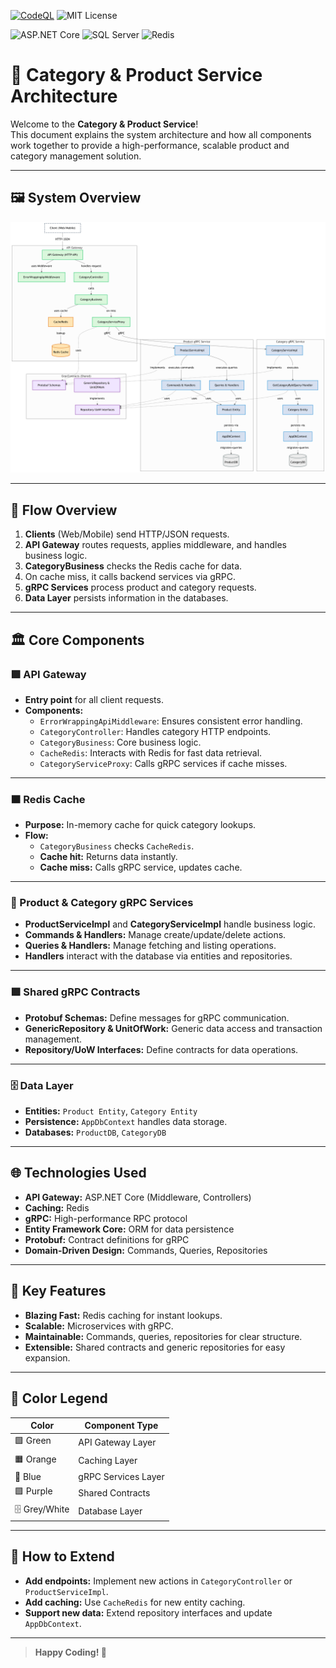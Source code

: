 [![CodeQL](https://github.com/th3y3m/grpc-multi-server-demo/actions/workflows/github-code-scanning/codeql/badge.svg)](https://github.com/th3y3m/grpc-multi-server-demo/actions/workflows/github-code-scanning/codeql)
![MIT License](https://img.shields.io/badge/License-MIT-yellow.svg)


![ASP.NET Core](https://img.shields.io/badge/ASP.NET_Core-5C2D91?style=for-the-badge&logo=dot-net&logoColor=white)
![SQL Server](https://img.shields.io/badge/SQL_Server-CC2927?style=for-the-badge&logo=microsoft-sql-server&logoColor=white)
![Redis](https://img.shields.io/badge/Redis-DC382D?style=for-the-badge&logo=redis&logoColor=white)

# 🛒 Category & Product Service Architecture

Welcome to the **Category & Product Service**!  
This document explains the system architecture and how all components work together to provide a high-performance, scalable product and category management solution.

---

## 🖼️ System Overview

![Architecture Diagram](https://github.com/th3y3m/grpc-multi-server-demo/blob/main/Diagrams/diagram.png)

---

## 🚦 Flow Overview

1. **Clients** (Web/Mobile) send HTTP/JSON requests.
2. **API Gateway** routes requests, applies middleware, and handles business logic.
3. **CategoryBusiness** checks the Redis cache for data.
4. On cache miss, it calls backend services via gRPC.
5. **gRPC Services** process product and category requests.
6. **Data Layer** persists information in the databases.

---

## 🏛️ Core Components

### 🟩 API Gateway

- **Entry point** for all client requests.
- **Components:**
  - `ErrorWrappingApiMiddleware`: Ensures consistent error handling.
  - `CategoryController`: Handles category HTTP endpoints.
  - `CategoryBusiness`: Core business logic.
  - `CacheRedis`: Interacts with Redis for fast data retrieval.
  - `CategoryServiceProxy`: Calls gRPC services if cache misses.

---

### 🟧 Redis Cache

- **Purpose:** In-memory cache for quick category lookups.
- **Flow:**
  - `CategoryBusiness` checks `CacheRedis`.
  - **Cache hit:** Returns data instantly.
  - **Cache miss:** Calls gRPC service, updates cache.

---

### 🔷 Product & Category gRPC Services

- **ProductServiceImpl** and **CategoryServiceImpl** handle business logic.
- **Commands & Handlers:** Manage create/update/delete actions.
- **Queries & Handlers:** Manage fetching and listing operations.
- **Handlers** interact with the database via entities and repositories.

---

### 🟪 Shared gRPC Contracts

- **Protobuf Schemas:** Define messages for gRPC communication.
- **GenericRepository & UnitOfWork:** Generic data access and transaction management.
- **Repository/UoW Interfaces:** Define contracts for data operations.

---

### 🗄️ Data Layer

- **Entities:** `Product Entity`, `Category Entity`
- **Persistence:** `AppDbContext` handles data storage.
- **Databases:** `ProductDB`, `CategoryDB`

---

## 🌐 Technologies Used

- **API Gateway:** ASP.NET Core (Middleware, Controllers)
- **Caching:** Redis
- **gRPC:** High-performance RPC protocol
- **Entity Framework Core:** ORM for data persistence
- **Protobuf:** Contract definitions for gRPC
- **Domain-Driven Design:** Commands, Queries, Repositories

---

## 🚀 Key Features

- **Blazing Fast:** Redis caching for instant lookups.
- **Scalable:** Microservices with gRPC.
- **Maintainable:** Commands, queries, repositories for clear structure.
- **Extensible:** Shared contracts and generic repositories for easy expansion.

---

## 🎨 Color Legend

| Color        | Component Type         |
|--------------|-----------------------|
| 🟩 Green     | API Gateway Layer     |
| 🟧 Orange    | Caching Layer         |
| 🔷 Blue      | gRPC Services Layer   |
| 🟪 Purple    | Shared Contracts      |
| 🗄️ Grey/White | Database Layer        |

---

## 🧭 How to Extend

- **Add endpoints:** Implement new actions in `CategoryController` or `ProductServiceImpl`.
- **Add caching:** Use `CacheRedis` for new entity caching.
- **Support new data:** Extend repository interfaces and update `AppDbContext`.

---

> **Happy Coding! 🚀**